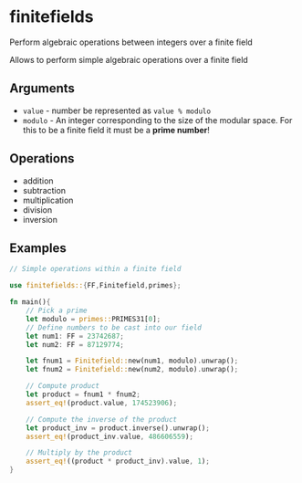 # finitefields
Perform algebraic operations between integers over a finite field


Allows to perform simple algebraic operations over a finite field

## Arguments

* `value` - number be represented as `value % modulo`
* `modulo` - An integer corresponding to the size of the modular space.
 For this to be a finite field it must be a **prime number**!

## Operations
* addition
* subtraction
* multiplication
* division
* inversion

## Examples

```rust
// Simple operations within a finite field

use finitefields::{FF,Finitefield,primes};

fn main(){
    // Pick a prime
    let modulo = primes::PRIMES31[0];
    // Define numbers to be cast into our field
    let num1: FF = 23742687;
    let num2: FF = 87129774;

    let fnum1 = Finitefield::new(num1, modulo).unwrap();
    let fnum2 = Finitefield::new(num2, modulo).unwrap();

    // Compute product
    let product = fnum1 * fnum2;
    assert_eq!(product.value, 174523906);

    // Compute the inverse of the product
    let product_inv = product.inverse().unwrap();
    assert_eq!(product_inv.value, 486606559);

    // Multiply by the product
    assert_eq!((product * product_inv).value, 1);
}
```

